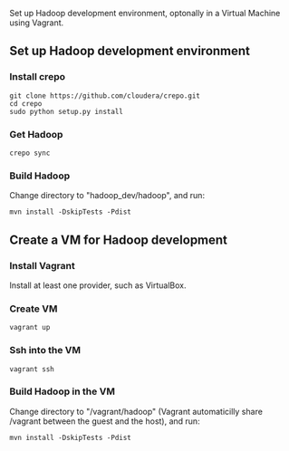 Set up Hadoop development environment, optonally in a Virtual Machine using Vagrant.

## Set up Hadoop development environment

### Install crepo
	git clone https://github.com/cloudera/crepo.git
	cd crepo
	sudo python setup.py install

### Get Hadoop
	crepo sync

### Build Hadoop
Change directory to "hadoop_dev/hadoop", and run:

	mvn install -DskipTests -Pdist

## Create a VM for Hadoop development

### Install Vagrant
Install at least one provider, such as VirtualBox.

### Create VM
	vagrant up

### Ssh into the VM
	vagrant ssh

### Build Hadoop in the VM
Change directory to "/vagrant/hadoop" (Vagrant automaticilly share /vagrant between the guest and the host), and run:

	mvn install -DskipTests -Pdist
